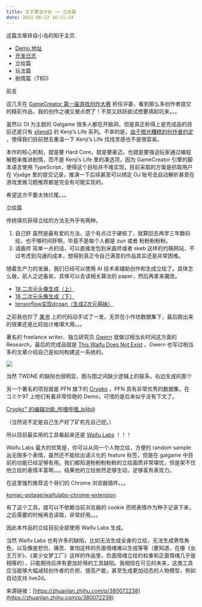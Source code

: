 ```yaml
---
title: 天才算法少女 —— 立绘篇
date: 2021-06-22 16:31:24
---
```

这篇文章转自小岛的知乎主页


*   [Demo 地址](https://link.zhihu.com/?target=http%3A//f.gamecreator.com.cn/game.php%3Fid%3D316%26test%3D1) 
*   [开发日志](https://link.zhihu.com/?target=https%3A//t.me/algorithm_daily_of_minako/1136) 
*   立绘篇
*   玩法篇
*   剧情篇（TBD)

前言


这几天在 [GameCreator 第一届游戏创作大赛](https://link.zhihu.com/?target=http%3A//f.gamecreator.com.cn/gcsitev2/gc2021indiegameAwards/)  担任评委，看到那么多创作者提交的精彩作品，我的创作之魂又被点燃了！不禁又跃跃欲试想要填起坑来。。。

虽然以 OI 为主题的 Galgame 很多人都在开脑洞，但是真正称得上是完成品的目前还是只有 [xllend3](https://link.zhihu.com/?target=http%3A//xllend3.is-programmer.com/)  的 Kenji’s Life 系列。不幸的是，[由于橙光糟糕的创作者约定](https://link.zhihu.com/?target=http%3A//xllend3.is-programmer.com/posts/210281.html) ，使得我们目前想去重温一下 Kenji‘s Life 找找灵感也不是很容易。

本作的核心机制，就是要 Hard Core，就是要豪迈。也就是要强迫玩家通过编程解题来推进剧情，而不是 Kenji’s Life 里的凑选项，因为 GameCreator 引擎的脚本语言使用 TypeScript，使得这个目标并不难实现，目前采取的方案是抓取用户在 Vjudge 里的提交记录，推演一下后续甚至可以绑定 OJ 账号去自动解析甚至在游戏里做习题推荐都是完全有可能实现的。

希望这次不要太快烂尾。。。

立绘篇


传统填坑获得立绘的方法无外乎有两种。

1.  自己肝 虽然是最有爱的方法，这个有点过于硬核了，就算回去再学三年数码绘，也不够时间肝啊，毕竟不是每个人都是 zun 或者 粉粉粉粉粉。
2.  请画师 简单一点的话，可以直接发包到米画师或者 skeb 这样的约稿网站，不过考虑到沟通的成本，想得到真正令自己满意的作品其实还是非常困难。

随着生产力的发展，我们已经可以使用 AI 技术来辅助创作和生成立绘了。具体怎么做，前人之述备矣，具体可以去读相关算法的 paper，然后再拿来魔改。

*   [18 二次元头像生成（上）](https://zhuanlan.zhihu.com/p/44179128) 
*   [18 二次元头像生成（下）](https://zhuanlan.zhihu.com/p/44180010) 
*   [tensorflow实现dcgan（生成2次元萌妹）](https://www.zhihu.com/people/li-ming-82-25) 

之前我也抄了 [某书](https://link.zhihu.com/?target=https%3A//book.douban.com/subject/26974266/)  上的代码动手试了一发，无奈在小作坊数据集下，最后跑出来的效果还是比较拙计难堪大用。。。

著名的 freelance writer、独立研究员 [Gwern](https://link.zhihu.com/?target=https%3A//www.gwern.net/Links)  就做过相当长时间这方面的 Research，最后的完成品就是 [This Waifu Does Not Exist](https://link.zhihu.com/?target=https%3A//www.gwern.net/TWDNE) 。Gwern 也写过相当多的文章介绍自己是如何构建这一系统的。

![](https://ssimg.frontenduse.top/image/2021/06/22/fd7729009f3a1dc0f1e5b6b271c05235.jpg)

当然 TWDNE 的缺陷也很明显，图与图之间缺少逻辑上的联系，右边生成的那个

另一个著名的项目就是 PFN 旗下的 [Crypko](https://link.zhihu.com/?target=https%3A//crypko.ai/) ，PFN 具有非常优秀的数据集，在 コミケ97 上他们有着非常惊艳的 Demo，可惜的是后来似乎没有下文了。

[Crypko™ 的编辑功能\_哔哩哔哩\_bilibili](https://link.zhihu.com/?target=https%3A//www.bilibili.com/video/BV1DC4y1a7TR/%3Fspm_id_from%3D333.788.recommend_more_video.-1) 

（当然说不定是自己生产好了矿机先自己挖。）

所以目前最实用的工具看起来还是 [Waifu Labs](https://link.zhihu.com/?target=https%3A//waifulabs.com/) ！！！

Waifu Labs 最大的优势是，你可以从同一个人物立绘，方便的 random sample 出无限多个表情，虽然还不能给出语义化的 feature 标签，但是在 galgame 中目前的功能已经足够有用。我们都知道粉粉粉粉粉的立绘画质非常堪忧，但是架不住他立绘的表情丰富啊。。。结果他的立绘依然足够生动，足够富有表现力。

在这里强烈推荐这个哥们的 Chrome 浏览器插件。。。

[konjac-potage/waifulabs-chrome-extension](https://link.zhihu.com/?target=https%3A//github.com/konjac-potage/waifulabs-chrome-extension) 

有了这个工具，就可以不依赖当前浏览器的 cookie 而把表情作为种子记录下来，之后需要的时候再去读取，非常好用。。。

因此本作品的立绘目前全部使用 Waifu Labs 生成。

当然 Waifu Labs 也有许多的缺陷，比如无法生成全身的立绘，无法生成男性角色，以及像是悲伤、痛苦、害怕这样的负面情绪难以生成等等（要知道，在像《女王万岁》、《美少女梦工厂》这样的作品里，负面情绪立绘的权重和正面情绪几乎是相等的），只能期待后序有更加好用的工具缺陷。我相信在可见的未来，这类工具应当能够大幅减轻创作者的负担，提高产能，甚至生成更加动态的人物模型，例如自动支持 live2d。

来源链接：[https://zhuanlan.zhihu.com/p/380072238](https://zhuanlan.zhihu.com/p/380072238)
